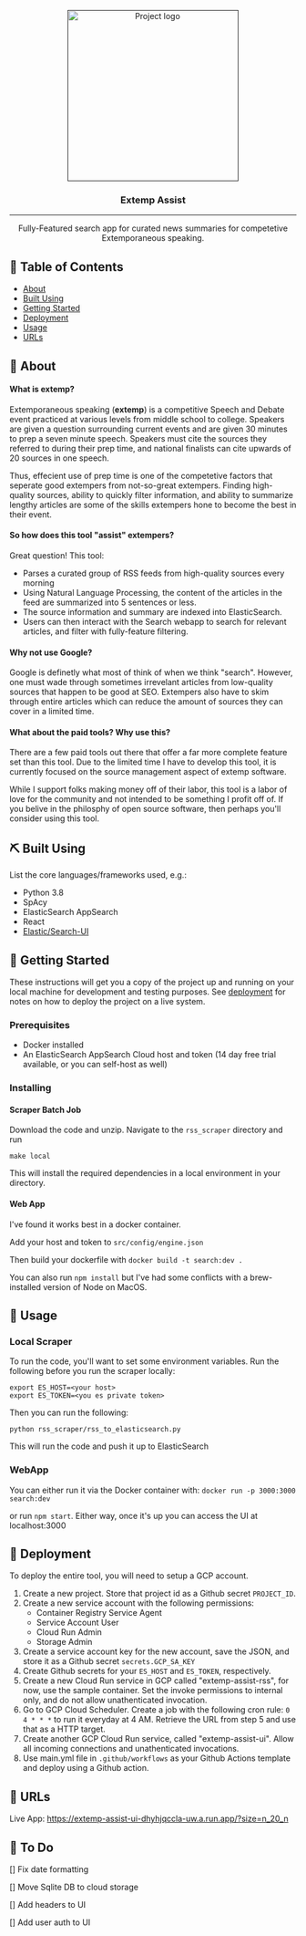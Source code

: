 <p align="center">
  <a href="" rel="noopener">
 <img width=300px height=300px src="https://www.iconbunny.com/icons/media/catalog/product/2/1/2158.8-speaking-on-podium-icon-iconbunny.jpg" alt="Project logo"></a>
</p>

<h3 align="center">Extemp Assist</h3>

---

<p align="center"> Fully-Featured search app for curated news summaries for competetive Extemporaneous speaking.
    <br> 
</p>

## 📝 Table of Contents
- [About](#about)
- [Built Using](#built_using)
- [Getting Started](#getting_started)
- [Deployment](#deployment)
- [Usage](#usage)
- [URLs](#urls)

## 🧐 About <a name = "about"></a>
#### What is extemp?
Extemporaneous speaking (**extemp**) is a competitive Speech and Debate event practiced at various levels from middle school to college. Speakers are given a question surrounding current events and are given 30 minutes to prep a seven minute speech. Speakers must cite the sources they referred to during their prep time, and national finalists can cite upwards of 20 sources in one speech. 

Thus, effecient use of prep time is one of the competetive factors that seperate good extempers from not-so-great extempers. Finding high-quality sources, ability to quickly filter information, and ability to summarize lengthy articles are some of the skills extempers hone to become the best in their event. 

#### So how does this tool "assist" extempers?
Great question! This tool: 

- Parses a curated group of RSS feeds from high-quality sources every morning 
- Using Natural Language Processing, the content of the articles in the feed are summarized into 5 sentences or less. 
- The source information and summary are indexed into ElasticSearch. 
- Users can then interact with the Search webapp to search for relevant articles, and filter with fully-feature filtering. 

#### Why not use Google? 
Google is definetly what most of think of when we think "search". However, one must wade through sometimes irrevelant articles from low-quality sources that happen to be good at SEO. Extempers also have to skim through entire articles which can reduce the amount of sources they can cover in a limited time. 

#### What about the paid tools? Why use this? 
There are a few paid tools out there that offer a far more complete feature set than this tool. Due to the limited time I have to develop this tool, it is currently focused on the source management aspect of extemp software. 

 While I support folks making money off of their labor, this tool is a labor of love for the community and not intended to be something I profit off of. If you belive in the philosphy of open source software, then perhaps you'll consider using this tool. 


## ⛏️ Built Using <a name = "built_using"></a>
List the core languages/frameworks used, e.g.:

- Python 3.8 
- SpAcy
- ElasticSearch AppSearch
- React
- [Elastic/Search-UI](https://github.com/elastic/search-ui)

## 🏁 Getting Started <a name = "getting_started"></a>
These instructions will get you a copy of the project up and running on your local machine for development and testing purposes. See [deployment](#deployment) for notes on how to deploy the project on a live system.

### Prerequisites
- Docker installed 
- An ElasticSearch AppSearch Cloud host and token (14 day free trial available, or you can self-host as well)

### Installing

#### Scraper Batch Job
Download the code and unzip. Navigate to the `rss_scraper` directory and run

```
make local
```

This will install the required dependencies in a local environment in your directory. 

#### Web App 
I've found it works best in a docker container. 

Add your host and token to `src/config/engine.json`

Then build your dockerfile with 
`docker build -t search:dev . `

You can also run `npm install` but I've had some conflicts with a brew-installed version of Node on MacOS.

## 🎈 Usage <a name="usage"></a>

### Local Scraper

To run the code, you'll want to set some environment variables. Run the following before you run the scraper locally: 

```
export ES_HOST=<your host>
export ES_TOKEN=<you es private token>
```
Then you can run the following:
	
	python rss_scraper/rss_to_elasticsearch.py

This will run the code and push it up to ElasticSearch

### WebApp
You can either run it via the Docker container with: 
`docker run -p 3000:3000 search:dev`

or run `npm start`. Either way, once it's up you can access the UI at localhost:3000


<!--## 🔧 Running the tests <a name = "tests"></a> 

How to run the automated tests for this system.

There are 8 test cases to test each indivdual method in the GithubScraper class. There are also multiple integration tests to test each of the API Routes. 

You'll have to set your access token as an environment variable. Run the following substituing `<TOKEN>` for your token

```
export TOKEN=<TOKEN>
```
Then run:

```
python -m pytest tests
```
Pytest will output a set of test results to the command line. -->

## 🚀 Deployment <a name = "deployment"></a>

To deploy the entire tool, you will need to setup a GCP account. 

1. Create a new project. Store that project id as a Github secret `PROJECT_ID`.
2. Create a new service account with the following permissions: 
	- Container Registry Service Agent
	- Service Account User
	- Cloud Run Admin
	- Storage Admin
3. Create a service account key for the new account, save the JSON, and store it as a Github secret `secrets.GCP_SA_KEY`
4. Create Github secrets for your `ES_HOST` and `ES_TOKEN`, respectively.
5. Create a new Cloud Run service in GCP called "extemp-assist-rss", for now, use the sample container. Set the invoke permissions to internal only, and do not allow unathenticated invocation. 
6. Go to GCP Cloud Scheduler. Create a job with the following cron rule: `0 4 * * *` to run it everyday at 4 AM. Retrieve the URL from step 5 and use that as a HTTP target. 
7. Create another GCP Cloud Run service, called "extemp-assist-ui". Allow all incoming connections and unathenticated invocations. 
8. Use main.yml file in `.github/workflows` as your Github Actions template and deploy using a Github action. 

<!--## 📈 Diagrams <a name = "diagrams"></a>

<!--## 🖥 Screenshots <a name = "screenshots"></a>-->

## 🔗 URLs <a name = "urls"></a>

Live App: 
https://extemp-assist-ui-dhyhjqccla-uw.a.run.app/?size=n_20_n

## 🔗 To Do <a name = "todo"></a>
[] Fix date formatting

[] Move Sqlite DB to cloud storage

[] Add headers to UI

[] Add user auth to UI

